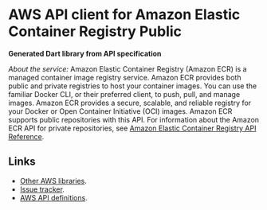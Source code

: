 # AWS API client for Amazon Elastic Container Registry Public

**Generated Dart library from API specification**

*About the service:*
Amazon Elastic Container Registry (Amazon ECR) is a managed container image
registry service. Amazon ECR provides both public and private registries to
host your container images. You can use the familiar Docker CLI, or their
preferred client, to push, pull, and manage images. Amazon ECR provides a
secure, scalable, and reliable registry for your Docker or Open Container
Initiative (OCI) images. Amazon ECR supports public repositories with this
API. For information about the Amazon ECR API for private repositories, see
<a
href="https://docs.aws.amazon.com/AmazonECR/latest/APIReference/Welcome.html">Amazon
Elastic Container Registry API Reference</a>.

## Links

- [Other AWS libraries](https://github.com/agilord/aws_client/tree/master/generated).
- [Issue tracker](https://github.com/agilord/aws_client/issues).
- [AWS API definitions](https://github.com/aws/aws-sdk-js/tree/master/apis).
